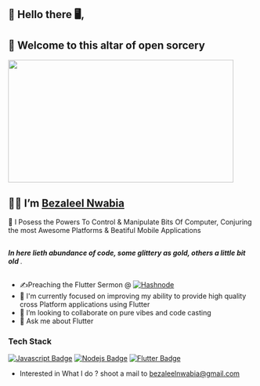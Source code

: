 ## 👋 Hello there 🖥️, 
## 🔮 Welcome to this altar of open sorcery
<img src='https://i.pinimg.com/originals/8b/35/fe/8b35fef55fba1a201c9c7a11d3ec3d64.gif' width='460"' height='250"'>

## 👨‍💻 I’m [Bezaleel Nwabia](https://www.linkedin.com/in/bezaleel-nwabia/)

   🧙 I Posess the Powers To Control & Manipulate Bits Of Computer, Conjuring the most Awesome Platforms & Beatiful Mobile Applications
##
<strong><em> In here lieth abundance of code, some glittery as gold, others a little bit old </em></strong>.
##
- ✍️Preaching the Flutter Sermon @ <a href="https://hashnode.com/@emexbazz" target="_blank"><img alt="Hashnode" src="https://img.shields.io/badge/-Hashnode-2962FF?logo=hashnode&style=flat-square" /></a>
- 🚧 I'm currently focused on improving my ability to provide high quality cross Platform applications using Flutter
- 👯 I’m looking to collaborate on pure vibes and code casting
- 💬 Ask me about Flutter 


### Tech Stack

[![Javascript Badge](https://img.shields.io/badge/-Javascript-F0DB4F?style=for-the-badge&labelColor=black&logo=javascript&logoColor=F0DB4F)](#) [![Nodejs Badge](https://img.shields.io/badge/-Nodejs-3C873A?style=for-the-badge&labelColor=black&logo=node.js&logoColor=3C873A)](#) [![Flutter Badge](https://img.shields.io/badge/-Flutter-007acc?style=for-the-badge&labelColor=black&logo=flutter&logoColor=007acc)](#)


- Interested in What I do ? shoot a mail to bezaleelnwabia@gmail.com
<!---
## Github Stats

- ***Github profile summary*** <a href="https://profile-summary-for-github.com/user/emexbazz">https://profile-summary-for-github.com/user/emexbazz</a>

<p>
<img src="https://github-readme-streak-stats.herokuapp.com/?user=emexbazz&theme=blueberry" alt="emexbazz"/>
</p>

<p>
<img src="https://github-readme-stats.vercel.app/api?username=emexbazz&count_private=true&show_icons=true&theme=blueberry" width=55% height="204px"/>
<img src="https://github-readme-stats.vercel.app/api/top-langs/?username=emexbazz&show_icons=true&layout=compact&cache_seconds=1800&langs_count=8&theme=blueberry&count_private=true&show_icons=true" width=40% height="200px"/>
</p>


emexbazz/emexbazz is a ✨ special ✨ repository because its `README.md` (this file) appears on your GitHub profile.
You can click the Preview link to take a look at your changes.
--->
